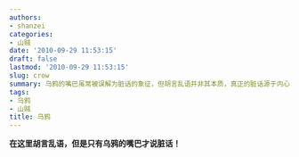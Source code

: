 ```yaml
---
authors:
- shanzei
categories:
- 山贼
date: '2010-09-29 11:53:15'
draft: false
lastmod: '2010-09-29 11:53:15'
slug: crow
summary: 乌鸦的嘴巴虽常被误解为脏话的象征，但胡言乱语并非其本质，真正的脏话源于内心的恶意而非外在形象！
tags:
- 乌鸦
- 山贼
title: 乌鸦
---
```

<strong > 在这里胡言乱语，但是只有乌鸦的嘴巴才说脏话！</strong>